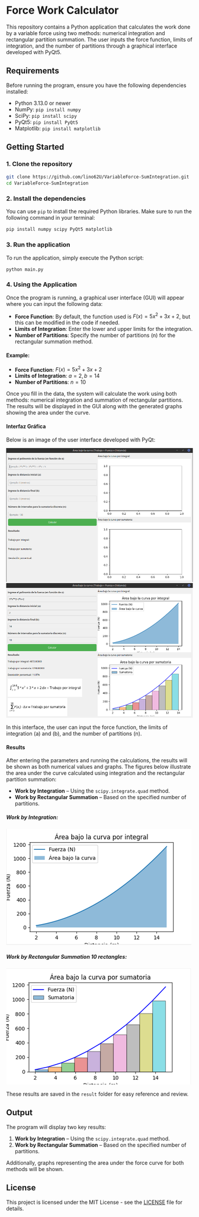 # Force Work Calculator

This repository contains a Python application that calculates the work done by a variable force using two methods: numerical integration and rectangular partition summation. The user inputs the force function, limits of integration, and the number of partitions through a graphical interface developed with PyQt5.

## Requirements

Before running the program, ensure you have the following dependencies installed:

- Python 3.13.0 or newer
- NumPy: `pip install numpy`
- SciPy: `pip install scipy`
- PyQt5: `pip install PyQt5`
- Matplotlib: `pip install matplotlib`

## Getting Started

### 1. Clone the repository

```bash
git clone https://github.com/lino62U/VariableForce-SumIntegration.git
cd VariableForce-SumIntegration
```

### 2. Install the dependencies

You can use `pip` to install the required Python libraries. Make sure to run the following command in your terminal:

```bash
pip install numpy scipy PyQt5 matplotlib
```

### 3. Run the application

To run the application, simply execute the Python script:

```bash
python main.py
```
### 4. Using the Application

Once the program is running, a graphical user interface (GUI) will appear where you can input the following data:

- **Force Function**: By default, the function used is $F(x) = 5x^2 + 3x + 2$, but this can be modified in the code if needed.
- **Limits of Integration**: Enter the lower and upper limits for the integration.
- **Number of Partitions**: Specify the number of partitions (n) for the rectangular summation method.

#### Example:
- **Force Function**: $F(x) = 5x^2 + 3x + 2$
- **Limits of Integration**: $a = 2, b = 14$
- **Number of Partitions**: $n = 10$

Once you fill in the data, the system will calculate the work using both methods: numerical integration and summation of rectangular partitions. The results will be displayed in the GUI along with the generated graphs showing the area under the curve.

#### Interfaz Gráfica
Below is an image of the user interface developed with PyQt:

![Interfaz Gráfica](./result/grafico.png)
![Interfaz Gráfica](./result/grafico_general.png)

In this interface, the user can input the force function, the limits of integration \(a\) and \(b\), and the number of partitions \(n\).

#### Results

After entering the parameters and running the calculations, the results will be shown as both numerical values and graphs. The figures below illustrate the area under the curve calculated using integration and the rectangular partition summation:

- **Work by Integration** – Using the `scipy.integrate.quad` method.
- **Work by Rectangular Summation** – Based on the specified number of partitions.

##### Work by Integration:

![Gráfico Integración](./result/grafico_integra.png)

##### Work by Rectangular Summation 10 rectangles:

![Gráfico Sumatoria](./result/grafico_sumatoria.png)

These results are saved in the `result` folder for easy reference and review.

## Output

The program will display two key results:
1. **Work by Integration** – Using the `scipy.integrate.quad` method.
2. **Work by Rectangular Summation** – Based on the specified number of partitions.

Additionally, graphs representing the area under the force curve for both methods will be shown.

## License

This project is licensed under the MIT License - see the [LICENSE](LICENSE) file for details.

